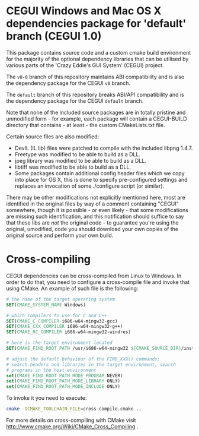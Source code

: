 # CEGUI Windows and Mac OS X dependencies package for 'default' branch (CEGUI 1.0)
This package contains source code and a custom cmake build environment for the
majority of the optional dependency libraries that can be utilised by various
parts of the 'Crazy Eddie's GUI System' (CEGUI) project.

The `v0-8` branch of this repository maintains ABI compatibility and is also the dependency package for the CEGUI `v0` branch.

The `default` branch of this repository breaks ABI/API compatibility and is the dependency package for the CEGUI `default` branch.

Note that none of the included source packages are in totally pristine and
unmodified form - for example, each package will contain a CEGUI-BUILD
directory that contains - at least - the custom CMakeLists.txt file.

Certain source files are also modified:

* DevIL (IL lib) files were patched to compile with the included libpng 1.4.7.
* Freetype was modified to be able to build as a DLL.
* jpeg library was modified to be able to build as a DLL.
* libtiff was modified to be able to build as a DLL.
* Some packages contain additional config header files which we copy into place
  for OS X, this is done to specify pre-configured settings and replaces an
  invocation of some ./configure script (or similar).

There may be other modifications not explicitly mentioned here, most are
identified in the original files by way of a comment containing "CEGUI"
somewhere, though it is possible - or even likely - that some modifications
are missing such identification, and this notification should suffice to
say that these libs are *not* the original code - to guarantee you're using
the original, umodified, code you should download your own copies of the
original source and perform your own build.

# Cross-compiling

CEGUI dependencies can be cross-compiled from Linux to Windows. In order to do that, you need to configure a cross-compile file and invoke that using CMake. An example of such file is the following:

```CMake
# the name of the target operating system
SET(CMAKE_SYSTEM_NAME Windows)

# which compilers to use for C and C++
SET(CMAKE_C_COMPILER i686-w64-mingw32-gcc)
SET(CMAKE_CXX_COMPILER i686-w64-mingw32-g++)
SET(CMAKE_RC_COMPILER i686-w64-mingw32-windres)

# here is the target environment located
SET(CMAKE_FIND_ROOT_PATH /usr/i686-w64-mingw32 ${CMAKE_SOURCE_DIR}/install)

# adjust the default behaviour of the FIND_XXX() commands:
# search headers and libraries in the target environment, search
# programs in the host environment
set(CMAKE_FIND_ROOT_PATH_MODE_PROGRAM NEVER)
set(CMAKE_FIND_ROOT_PATH_MODE_LIBRARY ONLY)
set(CMAKE_FIND_ROOT_PATH_MODE_INCLUDE ONLY)
```

To invoke it you need to execute:
```bash
cmake -DCMAKE_TOOLCHAIN_FILE=cross-compile.cmake ..
```

For more details on cross-compiling with CMake visit http://www.cmake.org/Wiki/CMake_Cross_Compiling .
